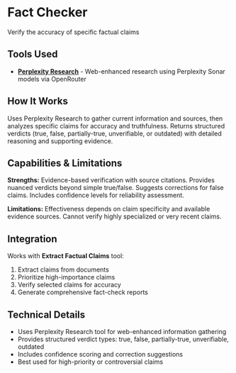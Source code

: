 # Fact Checker

Verify the accuracy of specific factual claims

## Tools Used

- **[Perplexity Research](/api/tools/perplexity-research)** - Web-enhanced research using Perplexity Sonar models via OpenRouter

## How It Works

Uses Perplexity Research to gather current information and sources, then analyzes specific claims for accuracy and truthfulness. Returns structured verdicts (true, false, partially-true, unverifiable, or outdated) with detailed reasoning and supporting evidence.

## Capabilities & Limitations

**Strengths:** Evidence-based verification with source citations. Provides nuanced verdicts beyond simple true/false. Suggests corrections for false claims. Includes confidence levels for reliability assessment.

**Limitations:** Effectiveness depends on claim specificity and available evidence sources. Cannot verify highly specialized or very recent claims.

## Integration

Works with **Extract Factual Claims** tool:
1. Extract claims from documents
2. Prioritize high-importance claims
3. Verify selected claims for accuracy
4. Generate comprehensive fact-check reports

## Technical Details

- Uses Perplexity Research tool for web-enhanced information gathering
- Provides structured verdict types: true, false, partially-true, unverifiable, outdated
- Includes confidence scoring and correction suggestions
- Best used for high-priority or controversial claims
